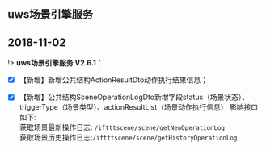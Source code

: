 ## uws场景引擎服务

##  2018-11-02

!> **uws场景引擎服务 V2.6.1**：  
 
- [x]  【新增】新增公共结构ActionResultDto动作执行结果信息；
- [x]  【新增】公共结构SceneOperationLogDto新增字段status（场景状态）、triggerType（场景类型）、actionResultList（场景动作执行信息）
影响接口如下:</br>获取场景最新操作日志: `/iftttscene/scene/getNewOperationLog`</br>获取场景历史操作日志:`/iftttscene/scene/getHistoryOperationLog`


